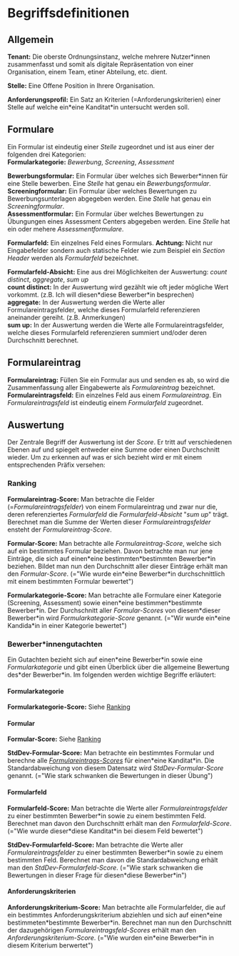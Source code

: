 # Begriffsdefinitionen

## Allgemein

**Tenant:** Die oberste Ordnungsinstanz, welche mehrere Nutzer\*innen zusammenfasst und somit als digitale Repräsentation von einer Organisation, einem Team, etiner Abteilung, etc. dient.

**Stelle:** Eine Offene Position in Ihrere Organisation.

**Anforderungsprofil:** Ein Satz an Kriterien (=Anforderungskriterien) einer Stelle auf welche ein\*eine Kanditat\*in untersucht werden soll.

## Formulare

Ein Formular ist eindeutig einer _Stelle_ zugeordnet und ist aus einer der folgenden drei Kategorien:\
**Formularkategorie:** _Bewerbung_, _Screening_, _Assessment_

**Bewerbungsformular:** Ein Formular über welches sich Bewerber\*innen für eine Stelle bewerben. Eine _Stelle_ hat genau ein _Bewerbungsformular_.\
**Screeningformular:** Ein Formular über welches Bewertungen zu Bewerbungsunterlagen abgegeben werden. Eine _Stelle_ hat genau ein _Screeningformular_.\
**Assessmentformular:** Ein Formular über welches Bewertungen zu Übungungen eines Assessment Centers abgegeben werden. Eine _Stelle_ hat ein oder mehere _Assessmentformulare_.

**Formularfeld:** Ein einzelnes Feld eines Formulars. **Achtung:** Nicht nur Eingabefelder sondern auch statische Felder wie zum Beispiel ein _Section Header_ werden als _Formularfeld_ bezeichnet.

**Formularfeld-Absicht:** Eine aus drei Möglichkeiten der Auswertung: _count distinct_, _aggregate_, _sum up_\
**count distinct:** In der Auswertung wird gezählt wie oft jeder mögliche Wert vorkommt. (z.B. Ich will diesen\*diese Bewerber\*in besprechen)\
**aggregate:** In der Auswertung werden die Werte aller Formulareintragsfelder, welche dieses Formularfeld referenzieren aneinander gereiht. (z.B. Anmerkungen)\
**sum up:** In der Auswertung werden die Werte alle Formulareintragsfelder, welche dieses Formularfeld referenzieren summiert und/oder deren Durchschnitt berechnet.

## Formulareintrag

**Formulareintrag:** Füllen Sie ein Formular aus und senden es ab, so wird die Zusammenfassung aller Eingabewerte als _Formulareintrag_ bezeichnet.\
**Formulareintragsfeld:** Ein einzelnes Feld aus einem _Formulareintrag_. Ein _Formulareintragsfeld_ ist eindeutig einem _Formularfeld_ zugeordnet.

## Auswertung

Der Zentrale Begriff der Auswertung ist der _Score_. Er tritt auf verschiedenen Ebenen auf und spiegelt entweder eine Summe oder einen Durchschnitt wieder. Um zu erkennen auf was er sich bezieht wird er mit einem entsprechenden Präfix versehen:

### Ranking

**Formulareintrag-Score:** Man betrachte die Felder (=_Formulareintragsfelder_) von einem Formulareintrag und zwar nur die, deren referenziertes _Formularfeld_ die _Formularfeld-Absicht_ "_sum up_" trägt. Berechnet man die Summe der Werten dieser _Formulareintragsfelder_ ensteht der _Formulareintrag-Score_.

**Formular-Score:** Man betrachte alle _Formulareintrag-Score_, welche sich auf ein bestimmtes Formular beziehen. Davon betrachte man nur jene Einträge, die sich auf einen\*eine bestimmten\*bestimmten Bewerber\*in beziehen. Bildet man nun den Durchschnitt aller dieser Einträge erhält man den _Formular-Score_. (="Wie wurde ein\*eine Bewerber\*in durchschnittlich mit einem bestimmten Formular bewertet")

**Formularkategorie-Score:** Man betrachte alle Formulare einer Kategorie (Screening, Assessment) sowie einen\*eine bestimmen\*bestimmte Bewerber\*in. Der Durchschnitt aller _Formular-Scores_ von diesem\*dieser Bewerber\*in wird _Formularkategorie-Score_ genannt. (="Wir wurde ein\*eine Kandida\*in in einer Kategorie bewertet")

### Bewerber\*innengutachten

Ein Gutachten bezieht sich auf einen\*eine Bewerber\*in sowie eine _Formularkategorie_ und gibt einen Überblick über die allgemeine Bewertung des\*der Bewerber\*in.
Im folgenden werden wichtige Begriffe erläutert:

#### Formularkategorie

**Formularkategorie-Score:** Siehe [Ranking](#ranking)

#### Formular

**Formular-Score:** Siehe [Ranking](#ranking)

**StdDev-Formular-Score:** Man betrachte ein bestimmtes Formular und berechne alle [_Formulareintrags-Scores_](#ranking) für einen\*eine Kanditat\*in. Die Standardabweichung von diesem Datensatz wird _StdDev-Formular-Score_ genannt. (="Wie stark schwanken die Bewertungen in dieser Übung")

#### Formularfeld

**Formularfeld-Score:** Man betrachte die Werte aller _Formulareintragsfelder_ zu einer bestimmten Bewerber\*in sowie zu einem bestimmten Feld. Berechnet man davon den Durchschnitt erhält man den _Formularfeld-Score_. (="Wie wurde dieser\*diese Kanditat\*in bei diesem Feld bewertet")

**StdDev-Formularfeld-Score:** Man betrachte die Werte aller _Formulareintragsfelder_ zu einer bestimmten Bewerber\*in sowie zu einem bestimmten Feld. Berechnet man davon die Standardabweichung erhält man den _StdDev-Formularfeld-Score_. (="Wie stark schwanken die Bewertungen in dieser Frage für diesen\*diese Bewerber\*in")

#### Anforderungskriterien

**Anforderungskriterium-Score:** Man betrachte alle Formularfelder, die auf ein bestimmtes Anforderungskriterium abziehlen und sich auf einen\*eine bestimmeten\*bestimmte Bewerber\*in. Berechnet man nun den Durchschnitt der dazugehörigen _Formulareintragsfeld-Scores_ erhält man den _Anforderungskriterium-Score_. (="Wie wurden ein\*eine Bewerber\*in in diesem Kriterium berwertet")

